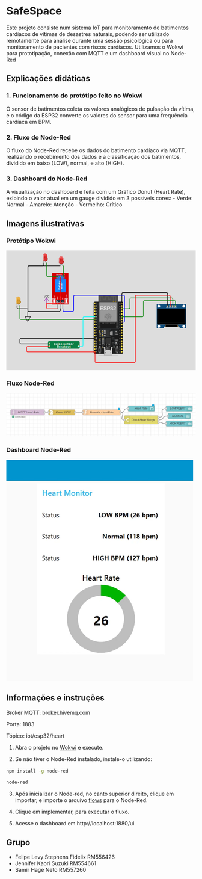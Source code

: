 # SafeSpace

Este projeto consiste num sistema IoT para monitoramento de batimentos cardíacos de vítimas de desastres naturais, podendo ser utilizado remotamente para análise durante uma sessão psicológica ou para monitoramento de pacientes com riscos cardíacos. Utilizamos o Wokwi para prototipação, conexão com MQTT e um dashboard visual no Node-Red

## Explicações didáticas

### 1. Funcionamento do protótipo feito no Wokwi

O sensor de batimentos coleta os valores analógicos de pulsação da vítima, e o código da ESP32 converte os valores do sensor para uma frequência cardíaca em BPM.

### 2. Fluxo do Node-Red

O fluxo do Node-Red recebe os dados do batimento cardíaco via MQTT, realizando o recebimento dos dados e a classificação dos batimentos, dividido em baixo (LOW), normal, e alto (HIGH).

### 3. Dashboard do Node-Red

A visualização no dashboard é feita com um Gráfico Donut (Heart Rate), exibindo o valor atual em um gauge dividido em 3 possíveis cores:
    - Verde: Normal
    - Amarelo: Atenção
    - Vermelho: Crítico

## Imagens ilustrativas

### Protótipo Wokwi

![Wokwi](./images/wokwi.png)

### Fluxo Node-Red

![Fluxo](./images/flow.png)

### Dashboard Node-Red

![Dashboard](./images/dashboard.png)

## Informações e instruções

Broker MQTT: broker.hivemq.com

Porta: 1883

Tópico: iot/esp32/heart

1. Abra o projeto no [Wokwi](https://wokwi.com/projects/432700227558135809) e execute.

2. Se não tiver o Node-Red instalado, instale-o utilizando:

```bash
npm install -g node-red
```

```bash
node-red
```

3. Após inicializar o Node-red, no canto superior direito, clique em importar, e importe o arquivo [flows](./flows.json) para o Node-Red.

4. Clique em implementar, para executar o fluxo.

5. Acesse o dashboard em http://localhost:1880/ui

## Grupo

- Felipe Levy Stephens Fidelix RM556426
- Jennifer Kaori Suzuki RM554661
- Samir Hage Neto RM557260